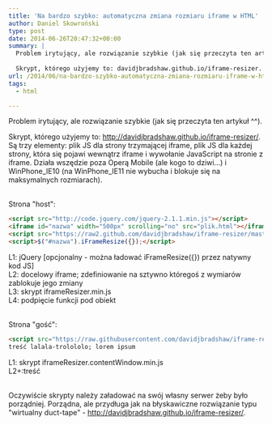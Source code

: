```yaml
---
title: 'Na bardzo szybko: automatyczna zmiana rozmiaru iframe w HTML'
author: Daniel Skowroński
type: post
date: 2014-06-26T20:47:32+00:00
summary: |
  Problem irytujący, ale rozwiązanie szybkie (jak się przeczyta ten artykuł ^^).
  
  Skrypt, którego użyjemy to: davidjbradshaw.github.io/iframe-resizer. Są trzy elementy: plik JS dla strony trzymającej iframe, plik JS dla każdej strony, która się pojawi wewnątrz iframe i wywołanie JavaScript na stronie z iframe. Działa wszędzie poza Operą Mobile (ale kogo to dziwi...) i WinPhone_IE10 (na WinPhone_IE11 nie wybucha i blokuje się na maksymalnych rozmiarach).
url: /2014/06/na-bardzo-szybko-automatyczna-zmiana-rozmiaru-iframe-w-html/
tags:
  - html

---
```

Problem irytujący, ale rozwiązanie szybkie (jak się przeczyta ten artykuł ^^).

Skrypt, którego użyjemy to: <http://davidjbradshaw.github.io/iframe-resizer/>. Są trzy elementy: plik JS dla strony trzymającej iframe, plik JS dla każdej strony, która się pojawi wewnątrz iframe i wywołanie JavaScript na stronie z iframe. Działa wszędzie poza Operą Mobile (ale kogo to dziwi...) i WinPhone\_IE10 (na WinPhone\_IE11 nie wybucha i blokuje się na maksymalnych rozmiarach).

&nbsp;  
Strona "host":

```html
<script src="http://code.jquery.com/jquery-2.1.1.min.js"></script>
<iframe id="nazwa" width="500px" scrolling="no" src="plik.html"></iframe>
<script src="https://raw2.github.com/davidjbradshaw/iframe-resizer/master/js/iframeResizer.min.js"></script>
<script>$("#nazwa").iFrameResize({});</script>
```


L1: jQuery [opcjonalny - można ładować iFrameResize({}) przez natywny kod JS]  
L2: docelowy iframe; zdefiniowanie na sztywno któregoś z wymiarów zablokuje jego zmiany  
L3: skrypt iframeResizer.min.js  
L4: podpięcie funkcji pod obiekt

&nbsp;  
Strona "gość":

```html
<script src="https://raw.githubusercontent.com/davidjbradshaw/iframe-resizer/master/js/iframeResizer.contentWindow.min.js"></script>
treść lalala-trolololo; lorem ipsum
```


L1: skrypt iframeResizer.contentWindow.min.js  
L2+:treść

&nbsp;  
Oczywiście skrypty należy załadować na swój własny serwer żeby było porządniej. Porządna, ale przydługa jak na błyskawiczne rozwiązanie typu "wirtualny duct-tape" - <http://davidjbradshaw.github.io/iframe-resizer/>.